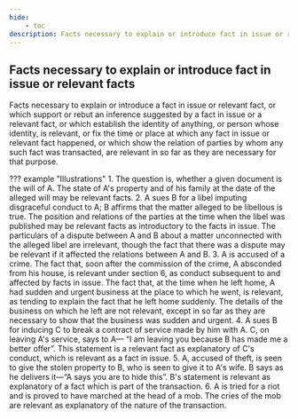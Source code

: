 ```yaml
---
hide:
    - toc
description: Facts necessary to explain or introduce fact in issue or relevant facts
---
```


## Facts necessary to explain or introduce fact in issue or relevant facts

Facts necessary to explain or introduce a fact in issue or relevant fact, or which support or rebut an inference suggested by a fact in issue or a relevant fact, or which establish the identity of anything, or person whose identity, is relevant, or fix the time or place at which any fact in issue or relevant fact happened, or which show the relation of parties by whom any such fact was transacted, are relevant in so far as they are necessary for that purpose.

??? example "Illustrations"
    1. The question is, whether a given document is the will of A. The state of A's property and of his family at the date of the alleged will may be relevant facts.
    2. A sues B for a libel imputing disgraceful conduct to A; B affirms that the matter alleged to be libellous is true. The position and relations of the parties at the time when the libel was published may be relevant facts as introductory to the facts in issue. The particulars of a dispute between A and B about a matter unconnected with the alleged libel are irrelevant, though the fact that there was a dispute may be relevant if it affected the relations between A and B.
    3. A is accused of a crime. The fact that, soon after the commission of the crime, A absconded from his house, is relevant under section 6, as conduct subsequent to and affected by facts in issue. The fact that, at the time when he left home, A had sudden and urgent business at the place to which he went, is relevant, as tending to explain the fact that he left home suddenly. The details of the business on which he left are not relevant, except in so far as they are necessary to show that the business was sudden and urgent.
    4. A sues B for inducing C to break a contract of service made by him with A. C, on leaving A's service, says to A— “I am leaving you because B has made me a better offer”. This statement is a relevant fact as explanatory of C's conduct, which is relevant as a fact in issue.
    5. A, accused of theft, is seen to give the stolen property to B, who is seen to give it to A's wife. B says as he delivers it—“A says you are to hide this”. B's statement is relevant as explanatory of a fact which is part of the transaction.
    6. A is tried for a riot and is proved to have marched at the head of a mob. The cries of the mob are relevant as explanatory of the nature of the transaction.
